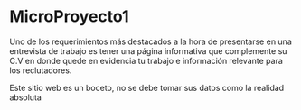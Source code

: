 # MicroProyecto1

Uno de los requerimientos más destacados a la hora de presentarse en una
entrevista de trabajo es tener una página informativa que complemente su C.V en
donde quede en evidencia tu trabajo e información relevante para los reclutadores.

Este sitio web es un boceto, no se debe tomar sus datos como la realidad absoluta
